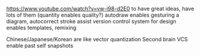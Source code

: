 https://www.youtube.com/watch?v=vw-i98-d2E0
to have great ideas, have lots of them (quantity enables quality?)
autodraw enables gesturing a diagram, autocorrect stroke assist
version control system for design enables templates, remixing

Chinese/Japanese/Korean are like vector quantization
Second brain VCS enable past self snapshots